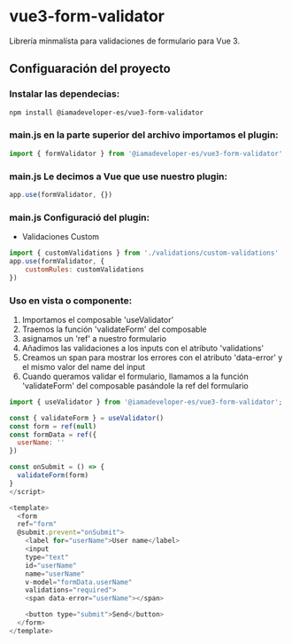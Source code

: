 # vue3-form-validator

Librería minmalísta para validaciones de formulario para Vue 3.

## Configuaración del proyecto

### Instalar las dependecias:
```sh
npm install @iamadeveloper-es/vue3-form-validator
```

### main.js en la parte superior del archivo importamos el plugin:
```js
import { formValidator } from '@iamadeveloper-es/vue3-form-validator'
```

### main.js Le decimos a Vue que use nuestro plugin:
```js
app.use(formValidator, {})
```

### main.js Configuració del plugin:
* Validaciones Custom
```js
import { customValidations } from './validations/custom-validations'
app.use(formValidator, {
    customRules: customValidations
})
```

### Uso en vista o componente:
1. Importamos el composable 'useValidator'
2. Traemos la función 'validateForm' del composable
3. asignamos un 'ref' a nuestro formulario
4. Añadimos las validaciones a los inputs con el atributo 'validations'
5. Creamos un span para mostrar los errores con el atributo 'data-error' y el mismo valor del name del input
6. Cuando queramos validar el formulario, llamamos a la función 'validateForm' del composable pasándole la ref del formulario
```js
import { useValidator } from '@iamadeveloper-es/vue3-form-validator';

const { validateForm } = useValidator()
const form = ref(null)
const formData = ref({
  userName: ''
})

const onSubmit = () => {
  validateForm(form)
}
</script>

<template>
  <form 
  ref="form"
  @submit.prevent="onSubmit">
    <label for="userName">User name</label>
    <input 
    type="text"
    id="userName"
    name="userName"
    v-model="formData.userName"
    validations="required">
    <span data-error="userName"></span>

    <button type="submit">Send</button>
  </form>
</template>
```
